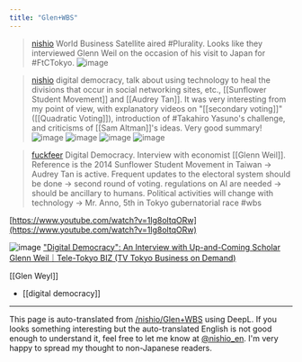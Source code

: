 ```yaml
---
title: "Glen+WBS"
---
```



> [nishio](https://x.com/nishio/status/1816243999222759882) World Business Satellite aired #Plurality. Looks like they interviewed Glenn Weil on the occasion of his visit to Japan for #FtCTokyo.
>  ![image](https://pbs.twimg.com/media/GTSYSo_aYAI2Ms-?format=jpg&name=medium#.png)

> [nishio](https://x.com/nishio/status/1816245902509760904) digital democracy, talk about using technology to heal the divisions that occur in social networking sites, etc., [[Sunflower Student Movement]] and [[Audrey Tan]]. It was very interesting from my point of view, with explanatory videos on "[[secondary voting]]" ([[Quadratic Voting]]), introduction of #Takahiro Yasuno's challenge, and criticisms of [[Sam Altman]]'s ideas. Very good summary!
>  ![image](https://pbs.twimg.com/media/GTSaBaeaYAI-Xr5?format=jpg&name=small#.png) ![image](https://pbs.twimg.com/media/GTSaBadaYAEf-0O?format=jpg&name=small#.png) ![image](https://pbs.twimg.com/media/GTSaBaeacAA5zTF?format=jpg&name=small#.png) ![image](https://pbs.twimg.com/media/GTSaBadaYAA5zcm?format=jpg&name=small#.png)

> [fuckfeer](https://x.com/fuckfeer/status/1816113610625802577) Digital Democracy. Interview with economist [[Glenn Weil]]. Reference is the 2014 Sunflower Student Movement in Taiwan -> Audrey Tan is active. Frequent updates to the electoral system should be done -> second round of voting. regulations on AI are needed -> should be ancillary to humans. Political activities will change with technology -> Mr. Anno, 5th in Tokyo gubernatorial race #wbs

[https://www.youtube.com/watch?v=1lg8oltqORw](https://www.youtube.com/watch?v=1lg8oltqORw)


![image](https://gyazo.com/172b26b5095079b54e5080de00ab172a/thumb/1000)
["Digital Democracy": An Interview with Up-and-Coming Scholar Glenn Weil｜Tele-Tokyo BIZ (TV Tokyo Business on Demand)](https://txbiz.tv-tokyo.co.jp/wbs/newsl/post_300521)

[[Glen Weyl]]
- [[digital democracy]]

---
This page is auto-translated from [/nishio/Glen+WBS](https://scrapbox.io/nishio/Glen+WBS) using DeepL. If you looks something interesting but the auto-translated English is not good enough to understand it, feel free to let me know at [@nishio_en](https://twitter.com/nishio_en). I'm very happy to spread my thought to non-Japanese readers.